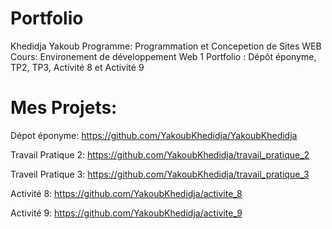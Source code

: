 # Portfolio 

Khedidja Yakoub
Programme: Programmation et Concepetion de Sites WEB
Cours: Environement de développement Web 1
Portfolio : Dépôt éponyme, TP2, TP3, Activité 8 et Activité 9

# Mes Projets:

Dépot éponyme: https://github.com/YakoubKhedidja/YakoubKhedidja

Travail Pratique 2: https://github.com/YakoubKhedidja/travail_pratique_2

Traveil Pratique 3: https://github.com/YakoubKhedidja/travail_pratique_3

Activité 8: https://github.com/YakoubKhedidja/activite_8

Activité 9: https://github.com/YakoubKhedidja/activite_9
